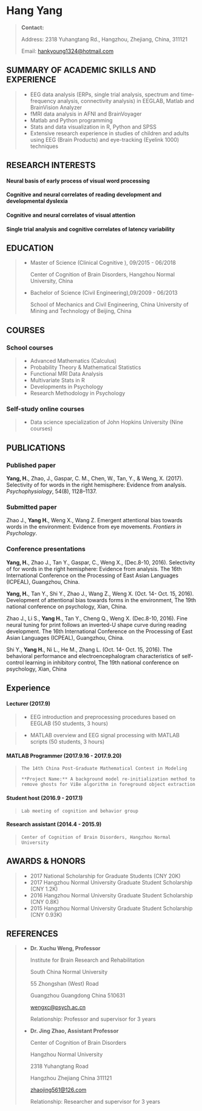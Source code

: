 Hang Yang
===========
> **Contact:** 
> 
> Address: 2318 Yuhangtang Rd., Hangzhou, Zhejiang, China, 311121
> 
> Email:  hankyoung1324@hotmail.com

SUMMARY OF ACADEMIC SKILLS AND EXPERIENCE
--
>*  EEG data analysis (ERPs, single trial analysis, spectrum and time-frequency analysis, connectivity analysis) in EEGLAB, Matlab and BrainVision Analyzer
>*	fMRI data analysis in AFNI and BrainVoyager
>*	Matlab and Python programming
>*	Stats and data visualization in R, Python and SPSS
>*	Extensive research experience in studies of children and adults using EEG (Brain Products) and eye-tracking (Eyelink 1000) techniques

RESEARCH INTERESTS
---
#### Neural basis of early process of visual word  processing
#### Cognitive and neural correlates of reading development and developmental dyslexia
#### Cognitive and neural correlates of  visual attention
#### Single trial analysis and cognitive correlates of latency variability
EDUCATION
-
>* Master of Science (Clinical Cognitive ), 09/2015 - 06/2018
> 
>    Center of Cognition of Brain Disorders, Hangzhou Normal University, China
>* Bachelor of Science (Civil Engineering),09/2009 - 06/2013
>  
>    School of Mechanics and Civil Engineering, China University of Mining and Technology of Beijing, China

COURSES
---
### School courses
>*	Advanced Mathematics (Calculus)
>*	Probability Theory & Mathematical Statistics
>*	Functional MRI Data Analysis 
>*	Multivariate Stats in R
>*	Developments in Psychology
>*	Research Methodology in Psychology
### Self-study online courses
>*	Data science specialization of John Hopkins University (Nine courses)

PUBLICATIONS
--
### Published paper
**Yang, H.**, Zhao, J., Gaspar, C. M., Chen, W., Tan, Y., & Weng, X. (2017). Selectivity of  for  words in the right hemisphere: Evidence from  analysis. *Psychophysiology*, 54(8), 1128–1137.
### Submitted paper
Zhao J., **Yang H.**, Weng X., Wang Z. Emergent attentional bias towards  words in the environment: Evidence from eye movements. *Frontiers in Psychology*.
### Conference presentations
**Yang, H.**, Zhao J., Tan Y., Gaspar, C., Weng X., (Dec.8-10, 2016). Selectivity of  for  words in the right hemisphere: Evidence from  analysis. The 16th International Conference on the Processing of East Asian Languages (ICPEAL), Guangzhou, China. 
 
**Yang, H.**, Tan Y., Shi Y., Zhao J., Wang Z., Weng X. (Oct. 14- Oct. 15, 2016). Development of attentional bias towards   forms in the environment, The 19th national conference on psychology, Xian, China.
 
Zhao J., Li S., **Yang H.**, Tan Y., Cheng Q., Weng X. (Dec.8-10, 2016). Fine neural tuning for print follows an inverted-U shape curve during reading development. The 16th International Conference on the Processing of East Asian Languages (ICPEAL), Guangzhou, China.
 
Shi Y., **Yang H.**, Ni L., He M., Zhang L. (Oct. 14- Oct. 15, 2016). The behavioral performance and electroencephalogram characteristics of self-control learning in inhibitory control, The 19th national conference on psychology, Xian, China

Experience
--
#### **Lecturer** (2017.9)
 
>*    EEG introduction and preprocessing procedures based on EEGLAB (50 students, 3 hours)
 
>*    MATLAB overview and EEG signal processing with MATLAB scripts (50 students, 3 hours)

#### **MATLAB Programmer** (2017.9.16 - 2017.9.20) 
>     The 14th China Post-Graduate Mathematical Contest in Modeling
> 
>     **Project Name:** A background model re-initialization method to remove ghosts for ViBe algorithm in foreground object extraction
>
#### Student host (2016.9 - 2017.1)
>     Lab meeting of cognition and behavior group
>
#### Research assistant (2014.4 - 2015.9)
>     Center of Cognition of Brain Disorders, Hangzhou Normal University

AWARDS & HONORS
---
>*	2017    National Scholarship for Graduate Students (CNY 20K) 
>*	2017    Hangzhou Normal University Graduate Student Scholarship (CNY 1.2K)
>*	2016    Hangzhou Normal University Graduate Student Scholarship (CNY 0.8K)
>*	2015    Hangzhou Normal University Graduate Student Scholarship (CNY 0.93K)

REFERENCES
---
>* **Dr. Xuchu Weng, Professor**
>
>    Institute for Brain Research and Rehabilitation
>
>    South China Normal University
> 
>    55 Zhongshan (West) Road
> 
>    Guangzhou Guangdong China 510631
>
>    wengxc@psych.ac.cn 
>
>    Relationship: Professor and supervisor for 3 years
>
>* **Dr. Jing Zhao, Assistant Professor**
>
>    Center of Cognition of Brain Disorders
>
>    Hangzhou Normal University
>
>    2318 Yuhangtang Road
>
>    Hangzhou Zhejiang China 311121
>
>    zhaojing561@126.com
>
>    Relationship: Researcher and supervisor for 3 years

